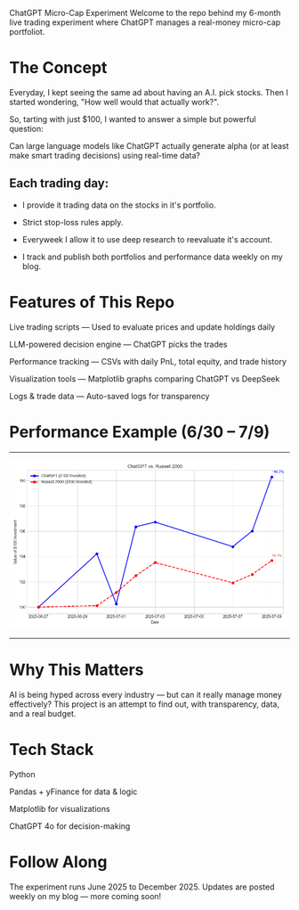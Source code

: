 ChatGPT Micro-Cap Experiment
Welcome to the repo behind my 6-month live trading experiment where ChatGPT manages a real-money micro-cap portfoliot.

# The Concept
Everyday, I kept seeing the same ad about having an A.I. pick stocks. 
Then I started wondering, "How well would that actually work?".

So, tarting with just $100, I wanted to answer a simple but powerful question:

Can large language models like ChatGPT actually generate alpha (or at least make smart trading decisions) using real-time data?

## Each trading day:

- I provide it trading data on the stocks in it's portfolio.

- Strict stop-loss rules apply.

- Everyweek I allow it to use deep research to reevaluate it's account.

- I track and publish both portfolios and performance data weekly on my blog.

# Features of This Repo
Live trading scripts — Used to evaluate prices and update holdings daily

LLM-powered decision engine — ChatGPT picks the trades

Performance tracking — CSVs with daily PnL, total equity, and trade history

Visualization tools — Matplotlib graphs comparing ChatGPT vs DeepSeek

Logs & trade data — Auto-saved logs for transparency

# Performance Example (6/30 – 7/9)

---

![Week 2 Performance](%286-30%20-%207-9%29%20Results.png)

---

# Why This Matters
AI is being hyped across every industry — but can it really manage money effectively?
This project is an attempt to find out, with transparency, data, and a real budget.

# Tech Stack
Python 

Pandas + yFinance for data & logic

Matplotlib for visualizations

ChatGPT 4o for decision-making

# Follow Along
The experiment runs June 2025 to December 2025.
Updates are posted weekly on my blog — more coming soon!
